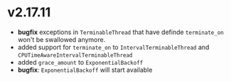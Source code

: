 # v2.17.11

* **bugfix** exceptions in `TerminableThread` that have definde 
`terminate_on` won't be swallowed anymore.
* added support for `terminate_on` to `IntervalTerminableThread`
    and `CPUTimeAwareIntervalTerminableThread`
* added `grace_amount` to `ExponentialBackoff`
* **bugfix**: `ExponentialBackoff` will start
    available

